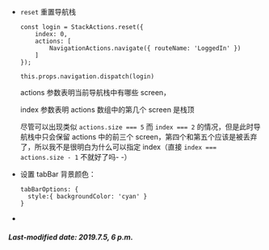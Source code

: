 + `reset` 重置导航栈

  ```react
  const login = StackActions.reset({
      index: 0,
      actions: [
          NavigationActions.navigate({ routeName: 'LoggedIn' })
      ]
  });
  ```

  ```react
  this.props.navigation.dispatch(login)
  ```

  actions 参数表明当前导航栈中有哪些 screen，

  index 参数表明 actions 数组中的第几个 screen 是栈顶

  尽管可以出现类似 `actions.size === 5` 而 `index === 2` 的情况，但是此时导航栈中只会保留 actions 中的前三个 screen，第四个和第五个应该是被丢弃了，所以我不是很明白为什么可以指定 index（直接 `index === actions.size - 1` 不就好了吗- -）

+ 设置 tabBar 背景颜色：

  ```react
  tabBarOptions: {
  	style:{ backgroundColor: 'cyan' }
  }
  ```

+ 

##### Last-modified date: 2019.7.5, 6 p.m.